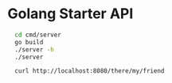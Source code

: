 # Golang Starter API

```bash
  cd cmd/server
  go build
  ./server -h
  ./server
```

```bash
  curl http://localhost:8080/there/my/friend
```
